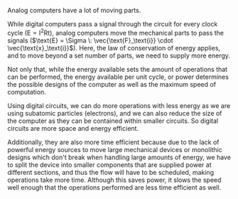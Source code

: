 Analog computers have a lot of moving parts.

While digital computers pass a signal through the circuit for every clock cycle ($\text{E}=\text{I}^\text{2}\text{Rt}$), analog computers move the mechanical parts to pass the signals ($\text{E} = \Sigma \: \vec{\text{F}_\text{i}} \cdot \vec{\text{x}_\text{i}}$). Here, the law of conservation of energy applies, and to move beyond a set number of parts, we need to supply more energy.

Not only that, while the energy available sets the amount of operations that can be performed, the energy available per unit cycle, or power determines the possible designs of the computer as well as the maximum speed of computation.

Using digital circuits, we can do more operations with less energy as we are using subatomic particles (electrons), and we can also reduce the size of the computer as they can be contained within smaller circuits. So digital circuits are more space and energy efficient.

Additionally, they are also more time efficient because due to the lack of powerful energy sources to move large mechanical devices or monolithic designs which don't break when handling large amounts of energy, we have to split the device into smaller components that are supplied power at different sections, and thus the flow will have to be scheduled, making operations take more time. Although this saves power, it slows the speed well enough that the operations performed are less time efficient as well. 